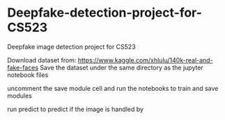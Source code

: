 # Deepfake-detection-project-for-CS523
Deepfake image detection project for CS523


Download dataset from: https://www.kaggle.com/xhlulu/140k-real-and-fake-faces
Save the dataset under the same directory as the jupyter notebook files

uncomment the save module cell and run the notebooks to train and save modules

run predict to predict if the image is handled by 
